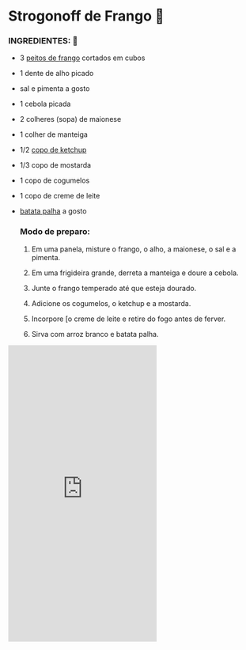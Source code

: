 # Strogonoff de Frango :chicken:



### INGREDIENTES: :tomato:

- 3 [peitos de frango](https://www.tudogostoso.com.br/receita/10254-fricasse-de-frango.html) cortados em cubos

- 1 dente de alho picado

- sal e pimenta a gosto

- 1 cebola picada

- 2 colheres (sopa) de maionese

- 1 colher de manteiga

- 1/2 [copo de ketchup](https://blog.tudogostoso.com.br/cardapios/ketchup-caseiro/)

- 1/3 copo de mostarda

- 1 copo de cogumelos

- 1 copo de creme de leite

- [batata palha](https://blog.tudogostoso.com.br/cardapios/receitas-faceis/receitas-com-batata-palha/) a gosto

  

  

  ### Modo de preparo:

  1. Em uma panela, misture o frango, o alho, a maionese, o sal e a pimenta.

  2. Em uma frigideira grande, derreta a manteiga e doure a cebola.

  3. Junte o frango temperado até que esteja dourado.

  4. Adicione os cogumelos, o ketchup e a mostarda.

  5. Incorpore [o creme de leite e retire do fogo antes de ferver.

  6. Sirva com arroz branco e batata palha.

     

<iframe frameborder="0" src="https://253f44a53413b062b39ec44ac3b693cc.safeframe.googlesyndication.com/safeframe/1-0-38/html/container.html" id="google_ads_iframe_/21636860837/TudoGostoso/Content_4" title="3rd party ad content" name="" scrolling="no" marginwidth="0" marginheight="0" width="300" height="600" data-is-safeframe="true" sandbox="allow-forms allow-popups allow-popups-to-escape-sandbox allow-same-origin allow-scripts allow-top-navigation-by-user-activation" data-google-container-id="g" data-load-complete="true" style="box-sizing: border-box; border: 0px; vertical-align: bottom;"></iframe>

## 







